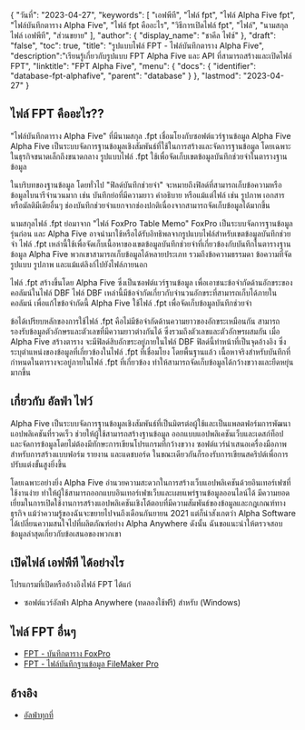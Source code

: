 {
"วันที่": "2023-04-27",
  "keywords": [
"เอฟพีที",
"ไฟล์ fpt",
"ไฟล์ Alpha Five fpt",
"ไฟล์บันทึกตาราง Alpha Five",
"ไฟล์ fpt คืออะไร",
"วิธีการเปิดไฟล์ fpt",
"ไฟล์",
"นามสกุลไฟล์ เอฟพีที",
"ส่วนขยาย"
],
  "author": {
"display_name": "ชาคีล ไฟซ์"
},
"draft": "false",
"toc": true,
"title": "รูปแบบไฟล์ FPT - ไฟล์บันทึกตาราง Alpha Five",
  "description":"เรียนรู้เกี่ยวกับรูปแบบ FPT Alpha Five และ API ที่สามารถสร้างและเปิดไฟล์ FPT",
  "linktitle": "FPT Alpha Five",
  "menu": {
    "docs": {
      "identifier": "database-fpt-alphafive",
      "parent": "database"
}
},
"lastmod": "2023-04-27"
}

## ไฟล์ FPT คืออะไร??

"ไฟล์บันทึกตาราง Alpha Five" ที่มีนามสกุล .fpt เชื่อมโยงกับซอฟต์แวร์ฐานข้อมูล Alpha Five Alpha Five เป็นระบบจัดการฐานข้อมูลเชิงสัมพันธ์ที่ใช้ในการสร้างและจัดการฐานข้อมูล โดยเฉพาะในธุรกิจขนาดเล็กถึงขนาดกลาง รูปแบบไฟล์ .fpt ใช้เพื่อจัดเก็บเขตข้อมูลบันทึกช่วยจำในตารางฐานข้อมูล

ในบริบทของฐานข้อมูล โดยทั่วไป "ฟิลด์บันทึกช่วยจำ" จะหมายถึงฟิลด์ที่สามารถเก็บข้อความหรือข้อมูลไบนารีจำนวนมาก เช่น บันทึกย่อที่มีความยาว คำอธิบาย หรือแม้แต่ไฟล์ เช่น รูปภาพ เอกสาร หรือมัลติมีเดียอื่นๆ ช่องบันทึกช่วยจำแยกจากช่องปกติเนื่องจากสามารถจัดเก็บข้อมูลได้มากขึ้น

นามสกุลไฟล์ .fpt ย่อมาจาก "ไฟล์ FoxPro Table Memo" FoxPro เป็นระบบจัดการฐานข้อมูลรุ่นก่อน และ Alpha Five อาจนำมาใช้หรือได้รับอิทธิพลจากรูปแบบไฟล์สำหรับเขตข้อมูลบันทึกช่วยจำ ไฟล์ .fpt เหล่านี้ใช้เพื่อจัดเก็บเนื้อหาของเขตข้อมูลบันทึกช่วยจำที่เกี่ยวข้องกับบันทึกในตารางฐานข้อมูล Alpha Five พวกเขาสามารถเก็บข้อมูลได้หลายประเภท รวมถึงข้อความธรรมดา ข้อความที่จัดรูปแบบ รูปภาพ และแม้แต่ลิงก์ไปยังไฟล์ภายนอก

ไฟล์ .fpt สร้างขึ้นโดย Alpha Five ซึ่งเป็นซอฟต์แวร์ฐานข้อมูล เพื่อเอาชนะข้อจำกัดด้านอักขระของคอลัมน์ในไฟล์ DBF ไฟล์ DBF เหล่านี้มีข้อจำกัดเกี่ยวกับจำนวนอักขระที่สามารถเก็บได้ภายในคอลัมน์ เพื่อแก้ไขข้อจำกัดนี้ Alpha Five ใช้ไฟล์ .fpt เพื่อจัดเก็บข้อมูลบันทึกช่วยจำ

ข้อได้เปรียบหลักของการใช้ไฟล์ .fpt คือไม่มีข้อจำกัดด้านความยาวของอักขระเหมือนกัน สามารถรองรับข้อมูลตัวอักษรและตัวเลขที่มีความยาวต่างกันได้ ซึ่งรวมถึงตัวเลขและตัวอักษรผสมกัน เมื่อ Alpha Five สร้างตาราง จะมีฟิลด์สิบอักขระอยู่ภายในไฟล์ DBF ฟิลด์นี้ทำหน้าที่เป็นจุดอ้างอิง ซึ่งระบุตำแหน่งของข้อมูลที่เกี่ยวข้องในไฟล์ .fpt ที่เชื่อมโยง โดยพื้นฐานแล้ว เนื้อหาจริงสำหรับบันทึกที่กำหนดในตารางจะอยู่ภายในไฟล์ .fpt ที่เกี่ยวข้อง ทำให้สามารถจัดเก็บข้อมูลได้กว้างขวางและยืดหยุ่นมากขึ้น

## เกี่ยวกับ อัลฟ่า ไฟว์

Alpha Five เป็นระบบจัดการฐานข้อมูลเชิงสัมพันธ์ที่เป็นมิตรต่อผู้ใช้และเป็นแพลตฟอร์มการพัฒนาแอปพลิเคชันที่รวดเร็ว ช่วยให้ผู้ใช้สามารถสร้างฐานข้อมูล ออกแบบแอปพลิเคชันเว็บและเดสก์ท็อป และจัดการข้อมูลโดยไม่ต้องมีทักษะการเขียนโปรแกรมที่กว้างขวาง ซอฟต์แวร์นำเสนอเครื่องมือภาพสำหรับการสร้างแบบฟอร์ม รายงาน และแดชบอร์ด ในขณะเดียวกันก็รองรับการเขียนสคริปต์เพื่อการปรับแต่งขั้นสูงยิ่งขึ้น

โดยเฉพาะอย่างยิ่ง Alpha Five อำนวยความสะดวกในการสร้างเว็บแอปพลิเคชันด้วยอินเทอร์เฟซที่ใช้งานง่าย ทำให้ผู้ใช้สามารถออกแบบอินเทอร์เฟซเว็บและเผยแพร่ฐานข้อมูลออนไลน์ได้ มีความยอดเยี่ยมในการเปิดใช้งานการสร้างแอปพลิเคชันเชิงโต้ตอบที่มีความสัมพันธ์ของข้อมูลและกฎเกณฑ์ทางธุรกิจ แม้ว่าความรู้ของฉันจะขยายไปจนถึงเดือนกันยายน 2021 แต่ก็น่าสังเกตว่า Alpha Software ได้เปลี่ยนความสนใจไปที่ผลิตภัณฑ์อย่าง Alpha Anywhere ดังนั้น ฉันขอแนะนำให้ตรวจสอบข้อมูลล่าสุดเกี่ยวกับข้อเสนอของพวกเขา

## เปิดไฟล์ เอฟพีที ได้อย่างไร

โปรแกรมที่เปิดหรืออ้างอิงไฟล์ FPT ได้แก่

- ซอฟต์แวร์อัลฟ่า Alpha Anywhere (ทดลองใช้ฟรี) สำหรับ (Windows)

## ไฟล์ FPT อื่นๆ

- [FPT - บันทึกตาราง FoxPro](/th/database/fpt-foxpro/)
- [FPT - ไฟล์บันทึกฐานข้อมูล FileMaker Pro](/th/database/fpt/)

## อ้างอิง
* [อัลฟ่าทุกที่](https://www.alphasoftware.com/mobile-app-development-platform)

